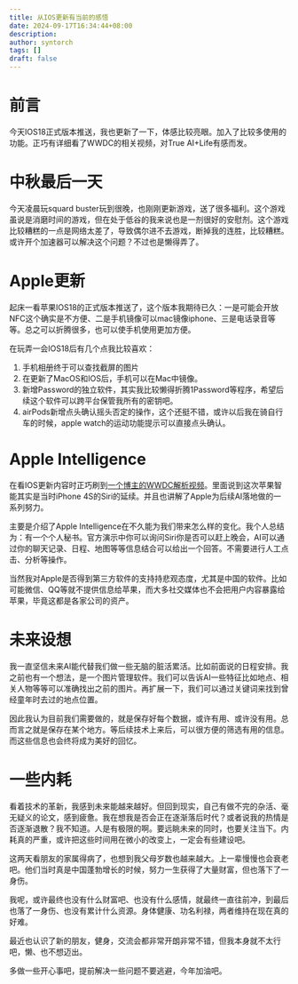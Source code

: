 ```yaml
---
title: 从IOS更新有当前的感悟
date: 2024-09-17T16:34:44+08:00
description:
author: syntorch
tags: []
draft: false
---
```


# 前言

今天IOS18正式版本推送，我也更新了一下，体感比较亮眼。加入了比较多使用的功能。正巧有详细看了WWDC的相关视频，对True AI+Life有感而发。

# 中秋最后一天

今天凌晨玩squard buster玩到很晚，也刚刚更新游戏，送了很多福利。这个游戏虽说是消磨时间的游戏，但在处于低谷的我来说也是一剂很好的安慰剂。这个游戏比较糟糕的一点是网络太差了，导致偶尔进不去游戏，断掉我的连胜，比较糟糕。或许开个加速器可以解决这个问题？不过也是懒得弄了。

# Apple更新

起床一看苹果IOS18的正式版本推送了，这个版本我期待已久：一是可能会开放NFC这个确实是不方便、二是手机镜像可以mac镜像iphone、三是电话录音等等。总之可以折腾很多，也可以使手机使用更加方便。

在玩弄一会IOS18后有几个点我比较喜欢：

1. 手机相册终于可以查找截屏的图片
2. 在更新了MacOS和IOS后，手机可以在Mac中镜像。
3. 新增Password的独立软件，其实我比较懒得折腾1Password等程序，希望后续这个软件可以跨平台保管我所有的密钥吧。
4. airPods新增点头确认摇头否定的操作，这个还挺不错，或许以后我在骑自行车的时候，apple watch的运动功能提示可以直接点头确认。

# Apple Intelligence

在看IOS更新内容时正巧刷到[一个博主的WWDC解析视频](https://www.youtube.com/watch?v=rzbbqjVLbJE)。里面说到这次苹果智能其实是当时iPhone 4S的Siri的延续。并且也讲解了Apple为后续AI落地做的一系列努力。

主要是介绍了Apple Intelligence在不久能为我们带来怎么样的变化。我个人总结为：有一个个人秘书。官方演示中你可以询问Siri你是否可以赶上晚会，AI可以通过你的聊天记录、日程、地图等等信息结合可以给出一个回答。不需要进行人工点击、分析等操作。

当然我对Apple是否得到第三方软件的支持持悲观态度，尤其是中国的软件。比如可能微信、QQ等就不提供信息给苹果，而大多社交媒体也不会把用户内容暴露给苹果，毕竟这都是各家公司的资产。

# 未来设想

我一直坚信未来AI能代替我们做一些无脑的脏活累活。比如前面说的日程安排。我之前也有一个想法，是一个图片管理软件。我们可以告诉AI一些特征比如地点、相关人物等等可以准确找出之前的图片。再扩展一下，我们可以通过关键词来找到曾经童年时去过的地点位置。

因此我认为目前我们需要做的，就是保存好每个数据，或许有用、或许没有用。总而言之就是保存在某个地方。等后续技术上来后，可以很方便的筛选有用的信息。而这些信息也会终将成为美好的回忆。

# 一些内耗

看着技术的革新，我感到未来能越来越好。但回到现实，自己有做不完的杂活、毫无疑义的论文，感到疲惫。我在想我是否会正在逐渐落后时代？或者说我的热情是否逐渐退散？我不知道。人是有极限的啊。要远眺未来的同时，也要关注当下。内耗真的严重，或许把这些时间用在微小的改变上，一定会有些建设吧。

这两天看朋友的家属得病了，也想到我父母岁数也越来越大。上一辈慢慢也会衰老吧。他们当时真是中国蓬勃增长的时候，努力一生获得了大量财富，但也落下了一身伤。

我呢，或许最终也没有什么财富吧、也没有什么感情，就最终一直往前冲，到最后也落了一身伤、也没有累计什么资源。身体健康、功名利禄，两者维持在现在真的好难。

最近也认识了新的朋友，健身，交流会都非常开朗非常不错，但我本身就不太行吧，懒、也不想迈出。

多做一些开心事吧，提前解决一些问题不要逃避，今年加油吧。
